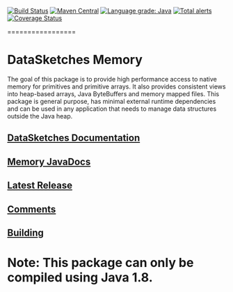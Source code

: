 <!--
    Licensed to the Apache Software Foundation (ASF) under one
    or more contributor license agreements.  See the NOTICE file
    distributed with this work for additional information
    regarding copyright ownership.  The ASF licenses this file
    to you under the Apache License, Version 2.0 (the
    "License"); you may not use this file except in compliance
    with the License.  You may obtain a copy of the License at

      http://www.apache.org/licenses/LICENSE-2.0

    Unless required by applicable law or agreed to in writing,
    software distributed under the License is distributed on an
    "AS IS" BASIS, WITHOUT WARRANTIES OR CONDITIONS OF ANY
    KIND, either express or implied.  See the License for the
    specific language governing permissions and limitations
    under the License.
-->
[![Build Status](https://travis-ci.org/apache/incubator-datasketches-memory.svg?branch=master)](https://travis-ci.org/apache/incubator-datasketches-memory) 
[![Maven Central](https://maven-badges.herokuapp.com/maven-central/com.yahoo.datasketches/memory/badge.svg)](https://maven-badges.herokuapp.com/maven-central/com.yahoo.datasketches/memory) 
[![Language grade: Java](https://img.shields.io/lgtm/grade/java/g/apache/incubator-datasketches-memory.svg?logo=lgtm&logoWidth=18)](https://lgtm.com/projects/g/apache/incubator-datasketches-memory/context:java)
[![Total alerts](https://img.shields.io/lgtm/alerts/g/apache/incubator-datasketches-memory.svg?logo=lgtm&logoWidth=18)](https://lgtm.com/projects/g/apache/incubator-datasketches-memory/alerts/)
[![Coverage Status](https://coveralls.io/repos/github/apache/incubator-datasketches-memory/badge.svg?branch=master&service=github)](https://coveralls.io/github/apache/incubator-datasketches-memory?branch=master)

 =================

# DataSketches Memory
 The goal of this package is to provide high performance access to native memory for primitives
 and primitive arrays. It also provides consistent views into heap-based arrays,
 Java ByteBuffers and memory mapped files. This package is general purpose, has minimal external
 runtime dependencies and can be used in any application that needs to manage data structures outside
 the Java heap.

## [DataSketches Documentation](https://datasketches.github.io)

## [Memory JavaDocs](https://datasketches.github.io/api/memory/snapshot/apidocs/index.html)

## [Latest Release](https://github.com/DataSketches/memory/releases)

## [Comments](https://groups.google.com/forum/#!forum/sketches-user)

## [Building](https://github.com/DataSketches/memory/blob/master/README_building.md)


# Note: This package can only be compiled using Java 1.8.
